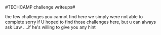 #TECHCAMP challenge writeups#

the few challenges you cannot find here we simply were not able to complete
sorry if U hoped to find those challenges here, but u can always ask Law
....if he's willing to give you any hint